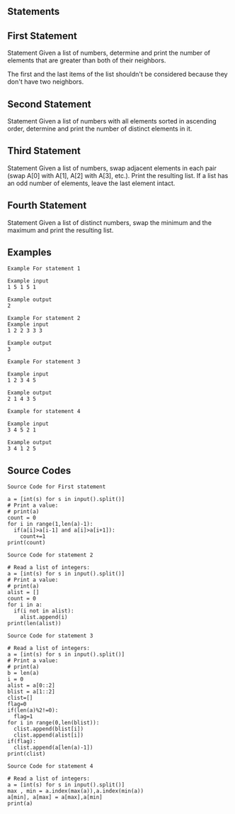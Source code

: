 ## Statements

## First Statement


Statement
Given a list of numbers, determine and print the number of elements that are greater than both of their neighbors.

The first and the last items of the list shouldn't be considered because they don't have two neighbors.

## Second Statement

Statement
Given a list of numbers with all elements sorted in ascending order, determine and print the number of distinct elements in it.

## Third Statement

Statement
Given a list of numbers, swap adjacent elements in each pair (swap A[0] with A[1], A[2] with A[3], etc.). Print the resulting list. If a list has an odd number of elements, leave the last element intact.

## Fourth Statement

Statement
Given a list of distinct numbers, swap the minimum and the maximum and print the resulting list.


## Examples

```
Example For statement 1

Example input
1 5 1 5 1

Example output
2

```

```
Example For statement 2
Example input
1 2 2 3 3 3

Example output
3

```
```
Example For statement 3

Example input
1 2 3 4 5

Example output
2 1 4 3 5

```

```
Example for statement 4

Example input
3 4 5 2 1

Example output
3 4 1 2 5

```



## Source Codes

```
Source Code for First statement

a = [int(s) for s in input().split()]
# Print a value:
# print(a)
count = 0
for i in range(1,len(a)-1):
  if(a[i]>a[i-1] and a[i]>a[i+1]):
    count+=1
print(count)
```

```
Source Code for statement 2

# Read a list of integers:
a = [int(s) for s in input().split()]
# Print a value:
# print(a)
alist = []
count = 0
for i in a:
  if(i not in alist):
    alist.append(i)
print(len(alist))

```

```
Source Code for statement 3

# Read a list of integers:
a = [int(s) for s in input().split()]
# Print a value:
# print(a)
b = len(a)
i = 0
alist = a[0::2]
blist = a[1::2]
clist=[]
flag=0
if(len(a)%2!=0):
  flag=1
for i in range(0,len(blist)):
  clist.append(blist[i])
  clist.append(alist[i])
if(flag):
  clist.append(a[len(a)-1])
print(clist)

```

```
Source Code for statement 4

# Read a list of integers:
a = [int(s) for s in input().split()]
max , min = a.index(max(a)),a.index(min(a))
a[min], a[max] = a[max],a[min]
print(a)

```


